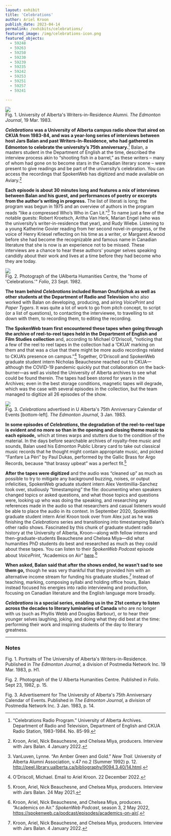 ```yaml
---
layout: exhibit
title: 'Celebrations'
author: Ariel Kroon
publish_date: 2023-04-14
permalink: /exhibits/celebrations/
featured_image: /img/celebrations-icon.png
featured_objects:
  - 59248
  - 59263
  - 59250
  - 59230
  - 59239
  - 59235
  - 59242
  - 59253
  - 59251
  - 59257
  - 59241

---
```


<div class = "figure left">
  <img src="{{ '/img/celebrations-portraits.png' | absolute_url }}"/>
  <figcaption>Fig. 1. University of Alberta's Writers-in-Residence Alumni. <i>The Edmonton Journal</i>, 19 Mar. 1983.</figcaption>
</div>

**<i>Celebrations</i> was a University of Alberta campus radio show that aired on CKUA from 1983-84, and was a year-long series of interviews between host Jars Balan and past Writers-In-Residence, who had gathered in Edmonton to celebrate the university’s 75th anniversary.**[^1] Balan, a masters student in the Department of English at the time, described the interview process akin to “shooting fish in a barrel,” as these writers – many of whom had gone on to become stars in the Canadian literary scene – were present to give readings and be part of the university’s celebration. You can access the recordings that SpokenWeb has digitized and made available on Aviary.[^2]

**Each episode is about 30 minutes long and features a mix of interviews between Balan and his guest, and performances of poetry or excerpts from the author’s writing in progress.** The list of literati is long; the program was begun in 1975 and an overview of authors in the program reads “like a compressed Who’s Who in Can Lit.”[^3] To name just a few of the notable guests: Robert Kroetsch, Aritha Van Herk, Marian Engel (who was the university’s writer-in-residence that year), and Rudy Wiebe. Listening to a young Katherine Govier reading from her second novel-in-progress, or the voice of Henry Kriesel reflecting on his time as a writer, or Margaret Atwood before she had become the recognizable and famous name in Canadian literature that she is now is an experience not to be missed. These interviews are a chance to hear these authors’ younger selves speaking candidly about their work and lives at a time before they had become who they are today.

<div class = "figure right">
  <img src="{{ '/img/HumCentre.png' | absolute_url }}"/>
  <figcaption>Fig. 2. Photograph of the UAlberta Humanities Centre, the "home of 'Celebrations.'" <i>Folio</i>, 23 Sept. 1982.</figcaption>
</div>

**The team behind <i>Celebrations</i> included Roman Onufrijchuk as well as other students at the Department of Radio and Television** who also worked with Balan on developing, producing, and airing <i>VoicePrint</i> and <i>Paper Tygers</i>. It was quite a lot of work to go from pitch concept, to script (or a list of questions), to contacting the interviewee, to travelling to sit down with them, to recording them, to editing the recording. 

**The SpokenWeb team first encountered these tapes when going through the archive of reel-to-reel tapes held in the Department of English and Film Studies collection** and, according to Michael O’Driscoll, “noticing that a few of the reel to reel tapes in the collection had a ‘CKUA’ marking on them and that was a clue that there might be more audio recordings related to CKUA’s presence on campus."[^4] Together, O’Driscoll and SpokenWeb graduate student intern Nicholas Beauchesne reached out to CKUA—although the COVID-19 pandemic quickly put that collaboration on the back-burner—as well as visited the University of Alberta archives to see what could be found therein. The tapes had been stored for years in the Archives; even in the best storage conditions, magnetic tapes will degrade, which was the case with several episodes in the collection, but the team managed to digitize all 26 episodes of the show. 

<div class = "figure left">
  <img src="{{ '/img/Calendar_EJ.jpeg' | absolute_url }}"/>
  <figcaption>Fig. 3. <i>Celebrations</i> advertised in U Alberta's 75th Anniversary Calendar of Events [bottom-left]. <i>The Edmonton Journal</i>, 3 Jan. 1983.</figcaption>
</div>

**In some episodes of <i>Celebrations</i>, the degradation of the reel-to-reel tape is evident and no more so than in the opening and closing theme music to each episode,** which at times warps and stutters due to the condition of the material. In the days before searchable archives of royalty-free music and sounds, Balan used his Edmonton Public Library card to take out classical music records that he thought might contain appropriate music, and picked “Fanfare La Péri” by Paul Dukas, performed by the Gallic Brass for Argo Records, because “that brassy upbeat” was a perfect fit.[^5]

**After the tapes were digitized** and the audio was “cleaned up” as much as possible to try to mitigate any background buzzing, noises, or output infelicities, SpokenWeb graduate student intern Alex Ventimillia-Sanchez took over, studiously “timestamping” the file: documenting when speakers changed topics or asked questions, and what those topics and questions were, looking up who was doing the speaking, and researching any references made in the audio so that researchers and casual listeners would be able to place the audio in its context. In September 2020, SpokenWeb graduate student intern Ariel Kroon took over from Alex just as he was finishing the <i>Celebrations</i> series and transitioning into timestamping Balan’s other radio shows. Fascinated by this chunk of graduate student radio history at the University of Alberta, Kroon—along with fellow interns and then-graduate-students Beauchesne and Chelsea Miya—did what humanities PhD students do best and researched as much as they could about these tapes. You can listen to their <i>SpokenWeb Podcast</i> episode about <i>VoicePrint</i>, “Academics on Air” [here](https://spokenweb.ca/podcast/episodes/academics-on-air/).[^6]

**When asked, Balan said that after the shows ended, he wasn’t sad to see them go,** though he was very thankful that they provided him with an alternative income stream for funding his graduate studies.[^7] Instead of teaching, marking, composing syllabi and holding office hours, Balan instead focused his energies into radio interviewing and production, focusing on Canadian literature and the English language more broadly.

**<i>Celebrations</i> is a special series, enabling us in the 21st century to listen across the decades to literary luminaries of Canada** who are no longer with us (such as Phyllis Webb and Douglas Barbour), or to hear their younger selves laughing, joking, and doing what they did best at the time: performing their work and inspiring students of the day to literary greatness.

---

### Notes

Fig. 1. Portraits of The University of Alberta's Writers-in-Residence. Published in <i>The Edmonton Journal</i>, a division of Postmedia Network Inc. 19 Mar. 1983, p. H1.

Fig. 2. Photograph of the U Alberta Humanities Centre. Published in <i>Folio</i>. Sept 23, 1982, p. 15.

Fig. 3. Advertisement for The University of Alberta's 75th Anniversary Calendar of Events. Published in <i>The Edmonton Journal</i>, a division of Postmedia Network Inc. 3 Jan. 1983, p. 14.

[^1]: “Celebrations Radio Program.” University of Alberta Archives. Department of Radio and Television, Department of English and CKUA Radio Station, 1983-1984. No. 85-99.

[^2]: Kroon, Ariel, Nick Beauchesne, and Chelsea Miya, producers. Interview with Jars Balan. 4 January 2022.

[^3]: VanLuven, Lynne. “An Amber Green and Gold.” <i>New Trail.</i> University of Alberta Alumni Association, v.47 no.2 (Summer 1992) p. 12. http://peel.library.ualberta.ca/bibliography/9094.3.40/14.html.

[^4]: O’Driscoll, Michael. Email to Ariel Kroon. 22 December 2022.

[^5]: Kroon, Ariel, Nick Beauchesne, and Chelsea Miya, producers. Interview with Jars Balan. 24 May 2021.

[^6]: Kroon, Ariel, Nick Beauchesne, and Chelsea Miya, producers. “Academics on Air.” <i>SpokenWeb Podcast</i>, season 3, 2 May 2022, https://spokenweb.ca/podcast/episodes/academics-on-air/.

[^7]: Kroon, Ariel, Nick Beauchesne, and Chelsea Miya, producers. Interview with Jars Balan. 4 January 2022.